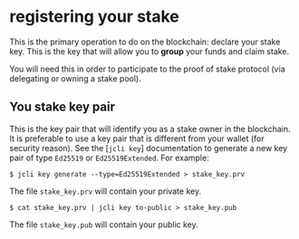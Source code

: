 # registering your stake

This is the primary operation to do on the blockchain: declare
your stake key. This is the key that will allow you to **group**
your funds and claim stake.

You will need this in order to participate to the proof of stake
protocol (via delegating or owning a stake pool).

## You stake key pair

This is the key pair that will identify you as a stake owner in the
blockchain. It is preferable to use a key pair that is different from
your wallet (for security reason). See the [`jcli key`] documentation
to generate a new key pair of type `Ed25519` or `Ed25519Extended`. For example:

```
$ jcli key generate --type=Ed25519Extended > stake_key.prv
```

The file `stake_key.prv` will contain your private key.

```
$ cat stake_key.prv | jcli key to-public > stake_key.pub
```

The file `stake_key.pub` will contain your public key.
